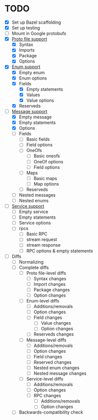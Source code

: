 # TODO

- [x] Set up Bazel scaffolding
- [x] Set up testing
- [ ] Mount in Google protobufs
- [x] [Proto file support](https://developers.google.com/protocol-buffers/docs/reference/proto3-spec#proto_file)
  - [x] Syntax
  - [x] Imports
  - [x] Package
  - [x] Options
- [x] [Enum support](https://developers.google.com/protocol-buffers/docs/reference/proto3-spec#enum_definition)
  - [x] Empty enum
  - [x] Enum options
  - [x] Fields
    - [x] Empty statements
    - [x] Values
    - [x] Value options
  - [x] Reserveds
- [ ] [Message support](https://developers.google.com/protocol-buffers/docs/reference/proto3-spec#message_definition)
  - [x] Empty message
  - [x] Empty statements
  - [x] Options
  - [ ] Fields
    - [ ] Basic fields
    - [ ] Field options
    - [ ] OneOfs
      - [ ] Basic oneofs
      - [ ] OneOf options
      - [ ] Field options
    - [ ] Maps
      - [ ] Basic maps
      - [ ] Map options
    - [ ] Reserveds
  - [ ] Nested messages
  - [ ] Nested enums
- [ ] [Service support](https://developers.google.com/protocol-buffers/docs/reference/proto3-spec#service_definition)
  - [ ] Empty service
  - [ ] Empty statements
  - [ ] Service options
  - [ ] rpcs
    - [ ] Basic RPC
    - [ ] stream request
    - [ ] stream response
    - [ ] RPC options & empty statements
- [ ] Diffs
  - [ ] Normalizing
  - [ ] Complete diffs
    - [ ] Proto file-level diffs
      - [ ] Syntax changes
      - [ ] Import changes
      - [ ] Package changes
      - [ ] Option changes
    - [ ] Enum-level diffs
      - [ ] Additions/removals
      - [ ] Option changes
      - [ ] Field changes
        - [ ] Value changes
        - [ ] Option changes
      - [ ] Reserveds changes
    - [ ] Message-level diffs
      - [ ] Additions/removals
      - [ ] Option changes
      - [ ] Field changes
      - [ ] Reserved changes
      - [ ] Nested enum changes
      - [ ] Nested message changes
    - [ ] Service-level diffs
      - [ ] Additions/removals
      - [ ] Option changes
      - [ ] RPC changes
        - [ ] Additions/removals
        - [ ] Option changes
  - [ ] Backwards-compatibility check
